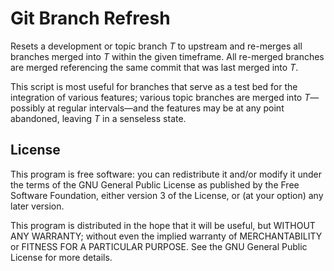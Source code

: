 # Git Branch Refresh
Resets a development or topic branch *T* to upstream and re-merges all branches
merged into *T* within the given timeframe. All re-merged branches are merged
referencing the same commit that was last merged into *T*.

This script is most useful for branches that serve as a test bed for the
integration of various features; various topic branches are merged into
*T*&mdash;possibly at regular intervals&mdash;and the features may be at any
point abandoned, leaving *T* in a senseless state.


## License
This program is free software: you can redistribute it and/or modify it under
the terms of the GNU General Public License as published by the Free Software
Foundation, either version 3 of the License, or (at your option) any later
version.

This program is distributed in the hope that it will be useful, but WITHOUT
ANY WARRANTY; without even the implied warranty of MERCHANTABILITY or
FITNESS FOR A PARTICULAR PURPOSE.  See the GNU General Public License for
more details.

